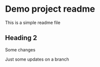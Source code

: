 # Demo project readme

This is a simple readme file

## Heading 2

Some changes

Just some updates on a branch


